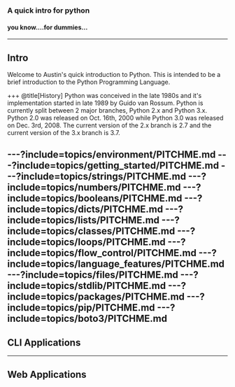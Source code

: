 ### A quick intro for python
#### you know....for dummies...
---
## Intro
Welcome to Austin's quick introduction to Python. This is intended to be a brief introduction to the Python Programming Language.

+++
@title[History]
Python was conceived in the late 1980s and it's implementation started in late 1989 by Guido van Rossum.
Python is currently split between 2 major branches, Python 2.x and Python 3.x. Python 2.0 was released on Oct. 16th, 2000 while Python 3.0 was released on Dec. 3rd, 2008. The current version of the 2.x branch is 2.7 and the current version of the 3.x branch is 3.7.

---?include=topics/environment/PITCHME.md
---?include=topics/getting_started/PITCHME.md
---?include=topics/strings/PITCHME.md
---?include=topics/numbers/PITCHME.md
---?include=topics/booleans/PITCHME.md
---?include=topics/dicts/PITCHME.md
---?include=topics/lists/PITCHME.md
---?include=topics/classes/PITCHME.md
---?include=topics/loops/PITCHME.md
---?include=topics/flow_control/PITCHME.md
---?include=topics/language_features/PITCHME.md
---?include=topics/files/PITCHME.md
---?include=topics/stdlib/PITCHME.md
---?include=topics/packages/PITCHME.md
---?include=topics/pip/PITCHME.md
---?include=topics/boto3/PITCHME.md
---
## CLI Applications
---
## Web Applications

